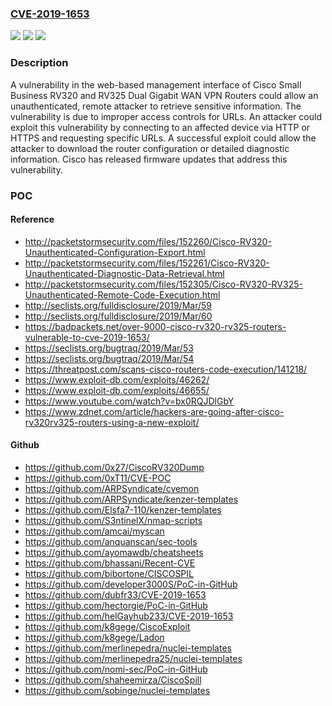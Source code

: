 ### [CVE-2019-1653](https://cve.mitre.org/cgi-bin/cvename.cgi?name=CVE-2019-1653)
![](https://img.shields.io/static/v1?label=Product&message=Cisco%20Small%20Business%20RV%20Series%20Router%20Firmware%20&color=blue)
![](https://img.shields.io/static/v1?label=Version&message=n%2Fa&color=blue)
![](https://img.shields.io/static/v1?label=Vulnerability&message=CWE-284&color=brighgreen)

### Description

A vulnerability in the web-based management interface of Cisco Small Business RV320 and RV325 Dual Gigabit WAN VPN Routers could allow an unauthenticated, remote attacker to retrieve sensitive information. The vulnerability is due to improper access controls for URLs. An attacker could exploit this vulnerability by connecting to an affected device via HTTP or HTTPS and requesting specific URLs. A successful exploit could allow the attacker to download the router configuration or detailed diagnostic information. Cisco has released firmware updates that address this vulnerability.

### POC

#### Reference
- http://packetstormsecurity.com/files/152260/Cisco-RV320-Unauthenticated-Configuration-Export.html
- http://packetstormsecurity.com/files/152261/Cisco-RV320-Unauthenticated-Diagnostic-Data-Retrieval.html
- http://packetstormsecurity.com/files/152305/Cisco-RV320-RV325-Unauthenticated-Remote-Code-Execution.html
- http://seclists.org/fulldisclosure/2019/Mar/59
- http://seclists.org/fulldisclosure/2019/Mar/60
- https://badpackets.net/over-9000-cisco-rv320-rv325-routers-vulnerable-to-cve-2019-1653/
- https://seclists.org/bugtraq/2019/Mar/53
- https://seclists.org/bugtraq/2019/Mar/54
- https://threatpost.com/scans-cisco-routers-code-execution/141218/
- https://www.exploit-db.com/exploits/46262/
- https://www.exploit-db.com/exploits/46655/
- https://www.youtube.com/watch?v=bx0RQJDlGbY
- https://www.zdnet.com/article/hackers-are-going-after-cisco-rv320rv325-routers-using-a-new-exploit/

#### Github
- https://github.com/0x27/CiscoRV320Dump
- https://github.com/0xT11/CVE-POC
- https://github.com/ARPSyndicate/cvemon
- https://github.com/ARPSyndicate/kenzer-templates
- https://github.com/Elsfa7-110/kenzer-templates
- https://github.com/S3ntinelX/nmap-scripts
- https://github.com/amcai/myscan
- https://github.com/anquanscan/sec-tools
- https://github.com/ayomawdb/cheatsheets
- https://github.com/bhassani/Recent-CVE
- https://github.com/bibortone/CISCOSPIL
- https://github.com/developer3000S/PoC-in-GitHub
- https://github.com/dubfr33/CVE-2019-1653
- https://github.com/hectorgie/PoC-in-GitHub
- https://github.com/helGayhub233/CVE-2019-1653
- https://github.com/k8gege/CiscoExploit
- https://github.com/k8gege/Ladon
- https://github.com/merlinepedra/nuclei-templates
- https://github.com/merlinepedra25/nuclei-templates
- https://github.com/nomi-sec/PoC-in-GitHub
- https://github.com/shaheemirza/CiscoSpill
- https://github.com/sobinge/nuclei-templates

